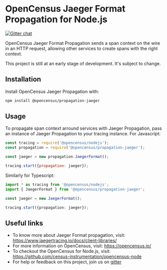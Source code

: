 # OpenCensus Jaeger Format Propagation for Node.js
[![Gitter chat][gitter-image]][gitter-url]

OpenCensus Jaeger Format Propagation sends a span context on the wire in an HTTP request, allowing other services to create spans with the right context.

This project is still at an early stage of development. It's subject to change.

## Installation

Install OpenCensus Jaeger Propagation with:
```bash
npm install @opencensus/propagation-jaeger
```

## Usage

To propagate span context arround services with Jaeger Propagation, pass an instance of Jaeger Propagation to your tracing instance. For Javascript:

```javascript
const tracing = require('@opencensus/nodejs');
const propagation = require('@opencensus/propagation-jaeger');

const jaeger = new propagation.JaegerFormat();

tracing.start({propagation: jaeger});
```

Similarly for Typescript:

```typescript
import * as tracing from '@opencensus/nodejs';
import { JaegerFormat } from '@opencensus/propagation-jaeger';

const jaeger = new JaegerFormat();

tracing.start({propagation: jaeger});
```

## Useful links
- To know more about Jaeger Format propagation, visit: <https://www.jaegertracing.io/docs/client-libraries/>
- For more information on OpenCensus, visit: <https://opencensus.io/>
- To checkout the OpenCensus for Node.js, visit: <https://github.com/census-instrumentation/opencensus-node>
- For help or feedback on this project, join us on [gitter](https://gitter.im/census-instrumentation/Lobby)

[gitter-image]: https://badges.gitter.im/census-instrumentation/lobby.svg
[gitter-url]: https://gitter.im/census-instrumentation/lobby?utm_source=badge&utm_medium=badge&utm_campaign=pr-badge&utm_content=badge
